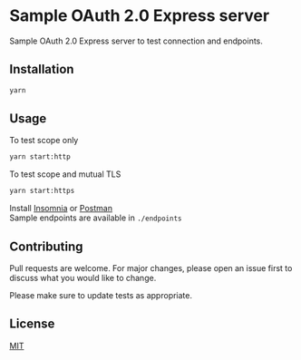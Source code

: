 # Sample OAuth 2.0 Express server

Sample OAuth 2.0 Express server to test connection and endpoints.

## Installation

```bash
yarn
```

## Usage
To test scope only
```bash
yarn start:http
```

To test scope and mutual TLS
```bash
yarn start:https
```

Install [Insomnia](insomnia.rest) or [Postman](postman.com)\
Sample endpoints are available in `./endpoints`

## Contributing
Pull requests are welcome. For major changes, please open an issue first to discuss what you would like to change.

Please make sure to update tests as appropriate.

## License
[MIT](https://choosealicense.com/licenses/mit/)
